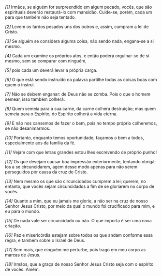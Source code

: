 *[1]* Irmãos, se alguém for surpreendido em algum pecado, vocês, que são espirituais deverão restaurá-lo com mansidão. Cuide-se, porém, cada um para que também não seja tentado.

*[2]* Levem os fardos pesados uns dos outros e, assim, cumpram a lei de Cristo.

*[3]* Se alguém se considera alguma coisa, não sendo nada, engana-se a si mesmo.

*[4]* Cada um examine os próprios atos, e então poderá orgulhar-se de si mesmo, sem se comparar com ninguém,

*[5]* pois cada um deverá levar a própria carga.

*[6]* O que está sendo instruído na palavra partilhe todas as coisas boas com quem o instrui.

*[7]* Não se deixem enganar: de Deus não se zomba. Pois o que o homem semear, isso também colherá.

*[8]* Quem semeia para a sua carne, da carne colherá destruição; mas quem semeia para o Espírito, do Espírito colherá a vida eterna.

*[9]* E não nos cansemos de fazer o bem, pois no tempo próprio colheremos, se não desanimarmos.

*[10]* Portanto, enquanto temos oportunidade, façamos o bem a todos, especialmente aos da família da fé.

*[11]* Vejam com que letras grandes estou lhes escrevendo de próprio punho!

*[12]* Os que desejam causar boa impressão exteriormente, tentando obrigá-los a se circuncidarem, agem desse modo apenas para não serem perseguidos por causa da cruz de Cristo.

*[13]* Nem mesmo os que são circuncidados cumprem a lei; querem, no entanto, que vocês sejam circuncidados a fim de se gloriarem no corpo de vocês.

*[14]* Quanto a mim, que eu jamais me glorie, a não ser na cruz de nosso Senhor Jesus Cristo, por meio da qual o mundo foi crucificado para mim, e eu para o mundo.

*[15]* De nada vale ser circuncidado ou não. O que importa é ser uma nova criação.

*[16]* Paz e misericórdia estejam sobre todos os que andam conforme essa regra, e também sobre o Israel de Deus.

*[17]* Sem mais, que ninguém me perturbe, pois trago em meu corpo as marcas de Jesus.

*[18]* Irmãos, que a graça de nosso Senhor Jesus Cristo seja com o espírito de vocês. Amém.

